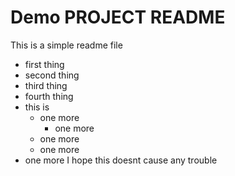 # Demo PROJECT README

This is a simple readme file

* first thing
* second thing
* third thing
* fourth thing
* this is 
    * one more
        * one more
    * one more
    * one more
* one more
I hope this doesnt cause any trouble
